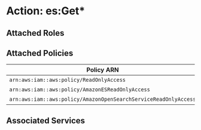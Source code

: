 # Action: es:Get*

## Attached Roles

## Attached Policies

| Policy ARN | Policy Name |
|------------|-------------|
| `arn:aws:iam::aws:policy/ReadOnlyAccess` | [ReadOnlyAccess](../policies.md#readonlyaccess) |
| `arn:aws:iam::aws:policy/AmazonESReadOnlyAccess` | [AmazonESReadOnlyAccess](../policies.md#amazonesreadonlyaccess) |
| `arn:aws:iam::aws:policy/AmazonOpenSearchServiceReadOnlyAccess` | [AmazonOpenSearchServiceReadOnlyAccess](../policies.md#amazonopensearchservicereadonlyaccess) |

## Associated Services

